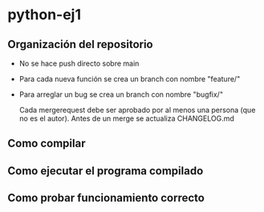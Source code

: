 # python-ej1

## Organización del repositorio
- No se hace push directo sobre main
- Para cada nueva función se crea un branch con nombre "feature/<funcion>"
- Para arreglar un bug se crea un branch con nombre "bugfix/<bug>"

  Cada mergerequest debe ser aprobado por al menos una persona (que no es el autor). Antes de un merge se actualiza CHANGELOG.md
  
## Como compilar
  
## Como ejecutar el programa compilado
  
## Como probar funcionamiento correcto
  
  
